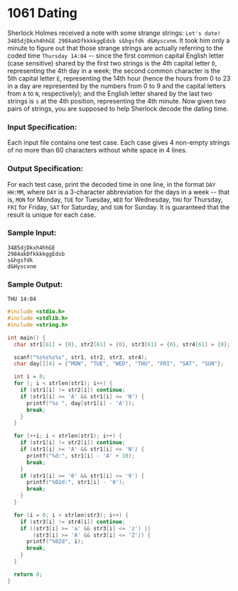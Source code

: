 # 1061 Dating
Sherlock Holmes received a note with some strange strings: `Let's date! 3485djDkxh4hhGE 2984akDfkkkkggEdsb s&hgsfdk d&Hyscvnm`. It took him only a minute to figure out that those strange strings are actually referring to the coded time `Thursday 14:04` -- since the first common capital English letter (case sensitive) shared by the first two strings is the 4th capital letter `D`, representing the 4th day in a week; the second common character is the 5th capital letter `E`, representing the 14th hour (hence the hours from 0 to 23 in a day are represented by the numbers from 0 to 9 and the capital letters from `A` to `N`, respectively); and the English letter shared by the last two strings is `s` at the 4th position, representing the 4th minute. Now given two pairs of strings, you are supposed to help Sherlock decode the dating time.

### Input Specification:

Each input file contains one test case. Each case gives 4 non-empty strings of no more than 60 characters without white space in 4 lines.

### Output Specification:

For each test case, print the decoded time in one line, in the format `DAY HH:MM`, where `DAY` is a 3-character abbreviation for the days in a week -- that is, `MON` for Monday, `TUE` for Tuesday, `WED` for Wednesday, `THU` for Thursday, `FRI` for Friday, `SAT` for Saturday, and `SUN` for Sunday. It is guaranteed that the result is unique for each case.

### Sample Input:
```in
3485djDkxh4hhGE 
2984akDfkkkkggEdsb 
s&hgsfdk 
d&Hyscvnm
```

### Sample Output:
```out
THU 14:04
```


```cpp
#include <stdio.h>
#include <stdlib.h>
#include <string.h>

int main() {
  char str1[61] = {0}, str2[61] = {0}, str3[61] = {0}, str4[61] = {0};

  scanf("%s%s%s%s", str1, str2, str3, str4);
  char day[][4] = {"MON", "TUE", "WED", "THU", "FRI", "SAT", "SUN"};

  int i = 0;
  for (; i < strlen(str1); i++) {
    if (str1[i] != str2[i]) continue;
    if (str1[i] >= 'A' && str1[i] <= 'N') {
      printf("%s ", day[str1[i] - 'A']);
      break;
    }
  }

  for (++i; i < strlen(str1); i++) {
    if (str1[i] != str2[i]) continue;
    if (str1[i] >= 'A' && str1[i] <= 'N') {
      printf("%d:", str1[i] - 'A' + 10);
      break;
    }
    if (str1[i] >= '0' && str1[i] <= '9') {
      printf("%02d:", str1[i] - '0');
      break;
    }
  }

  for (i = 0; i < strlen(str3); i++) {
    if (str3[i] != str4[i]) continue;
    if ((str3[i] >= 'a' && str3[i] <= 'z') ||
        (str3[i] >= 'A' && str3[i] <= 'Z')) {
      printf("%02d", i);
      break;
    }
  }

  return 0;
}
```